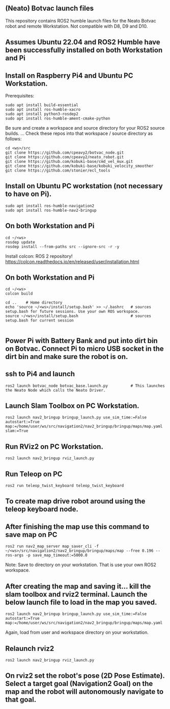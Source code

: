 ## (Neato) Botvac launch files
 
This repository contains ROS2 humble launch files for the Neato Botvac robot and remote Workstation. Not compatible with D8, D9 and D10.
 
## Assumes Ubuntu 22.04 and ROS2 Humble have been successfully installed on both Workstation and Pi
 
## Install on Raspberry Pi4 and Ubuntu PC Workstation.
 
Prerequisites:
```
sudo apt install build-essential
sudo apt install ros-humble-xacro
sudo apt install python3-rosdep2
sudo apt install ros-humble-ament-cmake-python
```
Be sure and create a workspace <ws> and source <src> directory for your ROS2 source builds.
...
Check these repos into that workspace <ws> / source <src> directory as follows:
```
cd <ws>/src
git clone https://github.com/cpeavy2/botvac_node.git
git clone https://github.com/cpeavy2/neato_robot.git
git clone https://github.com/kobuki-base/cmd_vel_mux.git
git clone https://github.com/kobuki-base/kobuki_velocity_smoother
git clone https://github.com/stonier/ecl_tools

``` 
## Install on Ubuntu PC workstation (not necessary to have on Pi).
```
sudo apt install ros-humble-navigation2
sudo apt install ros-humble-nav2-bringup

```
## On both Workstation and Pi
```
cd ~/<ws>
rosdep update
rosdep install --from-paths src --ignore-src -r -y
``` 
Install colcon: ROS 2 repository!
https://colcon.readthedocs.io/en/released/user/installation.html
 
## On both Workstation and Pi
``` 
cd ~/<ws>
colcon build
 
cd ..    # Home directory
echo 'source ~/<ws>/install/setup.bash' >> ~/.bashrc   # sources setup.bash for future sessions. Use your own ROS workspace.
source ~/<ws>/install/setup.bash                       # sources setup.bash for current session
 
``` 
## Power Pi with Battery Bank and put into dirt bin on Botvac. Connect Pi to micro USB socket in the dirt bin and make sure the robot is on.
## ssh to Pi4 and launch
``` 
ros2 launch botvac_node botvac_base.launch.py          # This launches the Neato Node which calls the Neato Driver.
``` 
## Launch Slam Toolbox on PC Workstation.
```
ros2 launch nav2_bringup bringup_launch.py use_sim_time:=False autostart:=True map:=/home/user/ws/src/navigation2/nav2_bringup/bringup/maps/map.yaml slam:=True
```  
## Run RViz2 on PC Workstation.
```
ros2 launch nav2_bringup rviz_launch.py 
```
## Run Teleop on PC
``` 
ros2 run teleop_twist_keyboard teleop_twist_keyboard
``` 
## To create map drive robot around using the teleop keyboard node.
 
## After finishing the map use this command to save map on PC

```
ros2 run nav2_map_server map_saver_cli -f ~/<ws>/src/navigation2/nav2_bringup/bringup/maps/map --free 0.196 --ros-args -p save_map_timeout:=5000.0
```
Note: Save to directory on your workstation. That is use your own ROS2 workspace.
 

## After creating the map and saving it... kill the slam toolbox and rviz2 terminal. Launch the below launch file to load in the map you saved.

``` 
ros2 launch nav2_bringup bringup_launch.py use_sim_time:=False autostart:=True map:=/home/user/ws/src/navigation2/nav2_bringup/bringup/maps/map.yaml
```
Again, load from user and workspace directory on your workstation.

## Relaunch rviz2

```
ros2 launch nav2_bringup rviz_launch.py
```

## On rviz2 set the robot's pose (2D Pose Estimate). Select a target goal (Navigation2 Goal) on the map and the robot will autonomously navigate to that goal.
